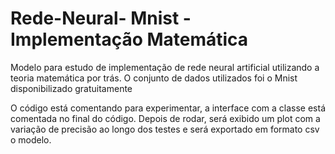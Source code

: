 # Rede-Neural- Mnist - Implementação Matemática
Modelo para estudo de implementação de rede neural artificial utilizando a teoria matemática por trás. O conjunto de dados utilizados foi o Mnist disponibilizado gratuitamente

O código está comentando para experimentar, a interface com a classe está comentada no final do código.
Depois de rodar, será exibido um plot com a variação de precisão ao longo dos testes e será exportado em formato csv o modelo.
